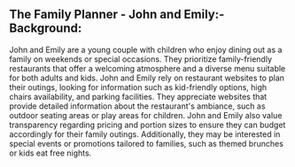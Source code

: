 ## The Family Planner - John and Emily:- Background:
 John and Emily are a young couple with children who enjoy dining out as a family on weekends or special occasions. They prioritize family-friendly restaurants that offer a welcoming atmosphere and a diverse menu suitable for both adults and kids. John and Emily rely on restaurant websites to plan their outings, looking for information such as kid-friendly options, high chairs availability, and parking facilities. They appreciate websites that provide detailed information about the restaurant's ambiance, such as outdoor seating areas or play areas for children. John and Emily also value transparency regarding pricing and portion sizes to ensure they can budget accordingly for their family outings. Additionally, they may be interested in special events or promotions tailored to families, such as themed brunches or kids eat free nights.